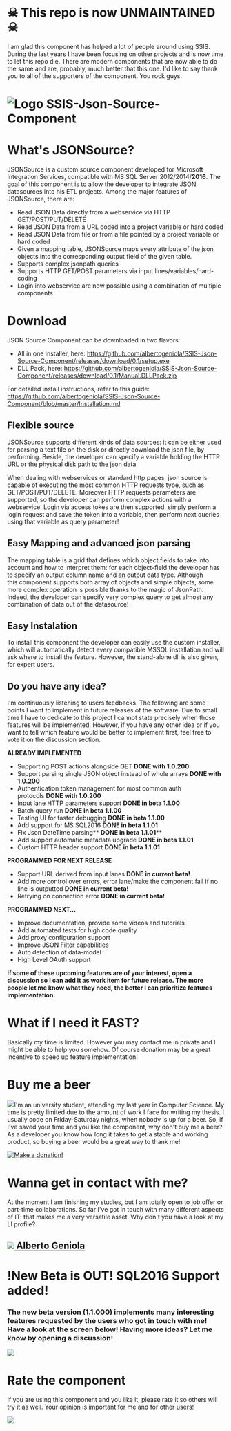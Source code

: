 # ☠ This repo is now UNMAINTAINED ☠
I am glad this component has helped a lot of people around using SSIS. 
During the last years I have been focusing on other projects and is now time to let this repo die.
There are modern components that are now able to do the same and are, probably, much better that this one.
I'd like to say thank you to all of the supporters of the component. You rock guys.

# ![Logo](https://www.hardwareforyou.it/images/loghi/256x256.png) SSIS-Json-Source-Component 

# What's JSONSource?

JSONSource is a custom source component developed for Microsoft Integration Services, compatible with MS SQL Server 2012/2014/**2016**. The goal of this component is to allow the developer to integrate JSON datasources into his ETL projects.
Among the major features of JSONSource, there are:

*   Read JSON Data directly from a webservice via HTTP GET/POST/PUT/DELETE
*   Read JSON Data from a URL coded into a project variable or hard coded
*   Read JSON Data from file or from a file pointed by a project variable or hard coded
*   Given a mapping table, JSONSource maps every attribute of the json objects into the corresponding output field of the given table.
*   Supports complex jsonpath queries
*   Supports HTTP GET/POST parameters via input lines/variables/hard-coding
*   Login into webservice are now possible using a combination of multiple components

# Download
JSON Source Component can be downloaded in two flavors:
- All in one installer, here: https://github.com/albertogeniola/SSIS-Json-Source-Component/releases/download/0.1/setup.exe
- DLL Pack, here: https://github.com/albertogeniola/SSIS-Json-Source-Component/releases/download/0.1/Manual.DLLPack.zip

For detailed install instructions, refer to this guide: https://github.com/albertogeniola/SSIS-Json-Source-Component/blob/master/Installation.md

## Flexible source

JSONSource supports different kinds of data sources: it can be either used for parsing a text file on the disk or directly download the json file, by performing. Beside, the developer can specify a variable holding the HTTP URL or the physical disk path to the json data.

When dealing with webservices or standard http pages, json source is capable of executing the most common HTTP requests type, such as GET/POST/PUT/DELETE. Moreover HTTP requests parameters are supported, so the developer can perform complex actions with a webservice. Login via access tokes are then supported, simply perform a login request and save the token into a variable, then perform next queries using that variable as query parameter!

## Easy Mapping and advanced json parsing

The mapping table is a grid that defines which object fields to take into account and how to interpret them: for each object-field the developer has to specify an output column name and an output data type. Although this component supports both array of objects and simple objects, some more complex operation is possible thanks to the magic of JsonPath. Indeed, the developer can specify very complex query to get almost any combination of data out of the datasource!

## Easy Instalation

To install this component the developer can easily use the custom installer, which will automatically detect every compatible MSSQL installation and will ask where to install the feature. However, the stand-alone dll is also given, for expert users.

## Do you have any idea?

I'm continuously listening to users feedbacks. The following are some points I want to implement in future releases of the software. Due to small time I have to dedicate to this project I cannot state precisely when those features will be implemented. However, if you have any other idea or if you want to tell which feature would be better to implement first, feel free to vote it on the discussion section.

**ALREADY IMPLEMENTED**

*   Supporting POST actions alongside GET **DONE with 1.0.200**
*   Support parsing single JSON object instead of whole arrays **DONE with 1.0.200**
*   Authentication token management for most common auth protocols **DONE with 1.0.200**
*   Input lane HTTP parameters support **DONE in beta 1.1.00**
*   Batch query run **DONE in beta 1.1.00**
*   Testing UI for faster debugging **DONE in beta 1.1.00**
*   Add support for MS SQL2016 **DONE in beta 1.1.01**
*   Fix Json DateTime parsing** **DONE in beta 1.1.01****
*   Add support automatic metadata upgrade **DONE in beta 1.1.01**
*   Custom HTTP header support **DONE in beta 1.1.01**

****PROGRAMMED FOR NEXT RELEASE****

*   Support URL derived from input lanes **DONE in current beta!**
*   Add more control over errors, error lane/make the component fail if no line is outputted **DONE in current beta!**
*   Retrying on connection error **DONE in current beta!**

**PROGRAMMED NEXT...**

*   Improve documentation, provide some videos and tutorials
*   Add automated tests for high code quality
*   Add proxy configuration support
*   Improve JSON Filter capabilities
*   Auto detection of data-model
*   High Level OAuth support

**If some of these upcoming features are of your interest, open a discussion so I can add it as work item for future release. The more people let me know what they need, the better I can prioritize features implementation.**

# What if I need it FAST?

Basically my time is limited. However you may contact me in private and I might be able to help you somehow. Of course donation may be a great incentive to speed up feature implementation!

# Buy me a beer

![](http://blog.mlive.com/kalamabrew/2008/03/small_Beer%20Mug%20Icon.jpg)I'm an university student, attending my last year in Computer Science. My time is pretty limited due to the amount of work I face for writing my thesis. I usually code on Friday-Saturday nights, when nobody is up for a beer. So, if I've saved your time and you like the component, why don't buy me a beer? As a developer you know how long it takes to get a stable and working product, so buying a beer would be a great way to thank me!

[![Make a donation!](https://www.paypalobjects.com/en_US/i/btn/btn_donateCC_LG.gif "Make a donation!")](https://www.paypal.com/cgi-bin/webscr?cmd=_s-xclick&hosted_button_id=6HPAB89UYSZF2 "Donate")

# Wanna get in contact with me? 

At the moment I am finishing my studies, but I am totally open to job offer or part-time collaborations. So far I've got in touch with many different aspects of IT: that makes me a very versatile asset. Why don't you have a look at my LI profile?

## [![](https://static.licdn.com/sc/h/3m4lyvbs6efg8pyhv7kupo6dh)](https://www.linkedin.com/in/albertogeniola "LinkedIn Profile")[ ](https://www.linkedin.com/in/albertogeniola "LinkedIn Profile")[Alberto Geniola](https://www.linkedin.com/in/albertogeniola "LinkedIn Profile")

# !New Beta is OUT! SQL2016 Support added!

### The new beta version (1.1.000) implements many interesting features requested by the users who got in touch with me! Have a look at the screen below! Having more ideas? Let me know by opening a discussion! 

[![](http://download-codeplex.sec.s-msft.com/Download?ProjectName=jsonsource&DownloadId=1560332)](http://download-codeplex.sec.s-msft.com/Download?ProjectName=jsonsource&DownloadId=1560332)

# Rate the component

If you are using this component and you like it, please rate it so others will try it as well. Your opinion is important for me and for other users!

![](https://www.google-analytics.com/__utm.gif?utmwv=1&utmn=93757836&utmsr=-&utmsc=-&utmul=-&utmje=0&utmfl=-&utmdt=-&utmhn=jsonsource.codeplex.com&utmr=&utmp=&utmac=UA-10387182-3)

